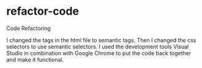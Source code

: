 # refactor-code

Code Refactoring

I changed the tags in the html file to semantic tags. Then I changed the css selectors to use semantic selectors. I used the development tools Visual Studio in combination with Google Chrome to put the code back together and make it functional.